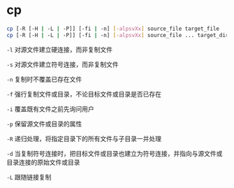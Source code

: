 # cp

```sh
cp [-R [-H | -L | -P]] [-fi | -n] [-alpsvXx] source_file target_file
cp [-R [-H | -L | -P]] [-fi | -n] [-alpsvXx] source_file ... target_directory
```

`-l` 对源文件建立硬连接，而非复制文件

`-s` 对源文件建立符号连接，而非复制文件

`-n` 复制时不覆盖已存在文件

`-f` 强行复制文件或目录，不论目标文件或目录是否已存在

`-i` 覆盖既有文件之前先询问用户

`-p` 保留源文件或目录的属性

`-R` 递归处理，将指定目录下的所有文件与子目录一并处理

`-d` 当复制符号连接时，把目标文件或目录也建立为符号连接，并指向与源文件或目录连接的原始文件或目录

`-L` 跟随链接复制